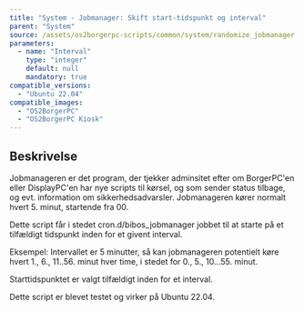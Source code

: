 ```yaml
---
title: "System - Jobmanager: Skift start-tidspunkt og interval"
parent: "System"
source: /assets/os2borgerpc-scripts/common/system/randomize_jobmanager.sh
parameters:
  - name: "Interval"
    type: "integer"
    default: null
    mandatory: true
compatible_versions: 
  - "Ubuntu 22.04"
compatible_images:
  - "OS2BorgerPC"
  - "OS2BorgerPC Kiosk"
---
```


## Beskrivelse
Jobmanageren er det program, der tjekker adminsitet efter om BorgerPC'en eller DisplayPC'en har nye scripts til kørsel, og som sender status tilbage, og evt. information om sikkerhedsadvarsler. Jobmanageren kører normalt hvert 5. minut, startende fra 00.

Dette script får i stedet cron.d/bibos_jobmanager jobbet til at starte på et tilfældigt tidspunkt inden for et givent interval.

Eksempel: Intervallet er 5 minutter, så kan jobmanageren potentielt køre hvert 1., 6., 11..56. minut hver time, i stedet for 0., 5., 10...55. minut.

Starttidspunktet er valgt tilfældigt inden for et interval.

Dette script er blevet testet og virker på Ubuntu 22.04.